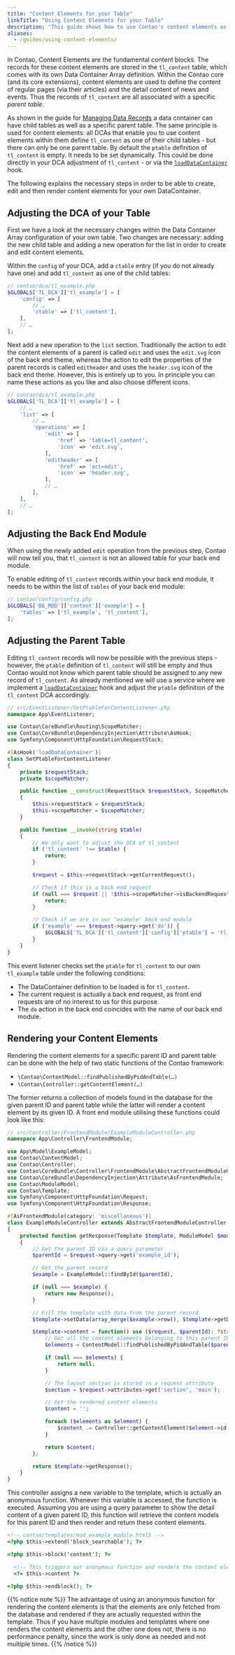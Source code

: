 ```yaml
---
title: "Content Elements for your Table"
linkTitle: "Using Content Elements for your Table"
description: "This guide shows how to use Contao's content elements as child records for the records of your own table."
aliases:
  - /guides/using-content-elements/
---
```



In Contao, Content Elements are the fundamental content blocks. The records for
these content elements are stored in the `tl_content` table, which comes with its
own Data Container Array definition. Within the Contao core (and its core extensions), 
content elements are used to define the content of regular pages (via their articles)
and the detail content of news and events. Thus the records of `tl_content` are
all associated with a specific _parent table_.

As shown in the guide for [Managing Data Records][ManagingDataRecords] a data container
can have child tables as well as a specific parent table. The same principle is
used for content elements: all DCAs that enable you to use content elements within
them define `tl_content` as one of their child tables - but there can only be one
parent table. By default the `ptable` definition of `tl_content` is empty. It needs
to be set dynamically. This could be done directly in your DCA adjustment of `tl_content` 
\- or via the [`loadDataContainer`][LoadDataContainerHook] hook.

The following explains the necessary steps in order to be able to create, edit and
then render content elements for your own DataContainer.


## Adjusting the DCA of your Table

First we have a look at the necessary changes within the Data Container Array configuration
of your own table. Two changes are necessary: adding the new child table and adding
a new operation for the list in order to create and edit content elements.

Within the `config` of your DCA, add a `ctable` entry (if you do not already have
one) and add `tl_content` as one of the child tables:

```php
// contao/dca/tl_example.php
$GLOBALS['TL_DCA']['tl_example'] = [
    'config' => [
        // …
        'ctable' => ['tl_content'],
    ],
    // …
];
```

Next add a new operation to the `list` section. Traditionally the action to edit
the content elements of a parent is called `edit` and uses the `edit.svg` icon of
the back end theme, whereas the action to edit the properties of the parent records
is called `editheader` and uses the `header.svg` icon of the back end theme. However,
this is entirely up to you. In principle you can name these actions as you like
and also choose different icons.

```php
// contao/dca/tl_example.php
$GLOBALS['TL_DCA']['tl_example'] = [
    // …
    'list' => [
        // …
        'operations' => [
            'edit' => [
                'href' => 'table=tl_content',
                'icon' => 'edit.svg',
            ],
            'editheader' => [
                'href' => 'act=edit',
                'icon' => 'header.svg',
            ],
            // …
        ],
    ],
    // …
];
```


## Adjusting the Back End Module

When using the newly added `edit` operation from the previous step, Contao will
now tell you, that `tl_content` is not an allowed table for your back end module.

To enable editing of `tl_content` records within your back end module, it needs
to be within the list of `tables` of your back end module:

```php
// contao/config/config.php
$GLOBALS['BE_MOD']['content']['example'] = [
    'tables' => ['tl_example', 'tl_content'],
];
```


## Adjusting the Parent Table

Editing `tl_content` records will now be possible with the previous steps - however,
the `ptable` definition of `tl_content` will still be empty and thus Contao would
not know which parent table should be assigned to any new record of `tl_content`.
As already mentioned we will use a service where we implement a [`loadDataContainer`][LoadDataContainerHook]
hook and adjust the `ptable` definition of the `tl_content` DCA accordingly.

```php
// src/EventListener/SetPtableForContentListener.php
namespace App\EventListener;

use Contao\CoreBundle\Routing\ScopeMatcher;
use Contao\CoreBundle\DependencyInjection\Attribute\AsHook;
use Symfony\Component\HttpFoundation\RequestStack;

#[AsHook('loadDataContainer')]
class SetPtableForContentListener
{
    private $requestStack;
    private $scopeMatcher;

    public function __construct(RequestStack $requestStack, ScopeMatcher $scopeMatcher)
    {
        $this->requestStack = $requestStack;
        $this->scopeMatcher = $scopeMatcher;
    }

    public function __invoke(string $table)
    {
        // We only want to adjust the DCA of tl_content
        if ('tl_content' !== $table) {
            return;
        }

        $request = $this->requestStack->getCurrentRequest();

        // Check if this is a back end request
        if (null === $request || !$this->scopeMatcher->isBackendRequest($request)) {
            return;
        }

        // Check if we are in our "example" back end module
        if ('example' === $request->query->get('do')) {
            $GLOBALS['TL_DCA']['tl_content']['config']['ptable'] = 'tl_example';
        }
    }
}
```

This event listener checks set the `ptable` for `tl_content` to our own `tl_example`
table under the following conditions:

* The DataContainer definition to be loaded is for `tl_content`.
* The current request is actually a back end request, as front end requests are 
  of no interest to us for this purpose.
* The `do` action in the back end coincides with the name of our back end module.


## Rendering your Content Elements

Rendering the content elements for a specific parent ID and parent table can be
done with the help of two static functions of the Contao framework:

* `\Contao\ContentModel::findPublishedByPidAndTable(…)`
* `\Contao\Controller::getContentElement(…)`

The former returns a collection of models found in the database for the given parent
ID and parent table while the latter will render a content element by its given ID.
A front end module utilising these functions could look like this:

```php
// src/Controller/FrontendModule/ExampleModuleController.php
namespace App\Controller\FrontendModule;

use App\Model\ExampleModel;
use Contao\ContentModel;
use Contao\Controller;
use Contao\CoreBundle\Controller\FrontendModule\AbstractFrontendModuleController;
use Contao\CoreBundle\DependencyInjection\Attribute\AsFrontendModule;
use Contao\ModuleModel;
use Contao\Template;
use Symfony\Component\HttpFoundation\Request;
use Symfony\Component\HttpFoundation\Response;

#[AsFrontendModule(category: 'miscellaneous')]
class ExampleModuleController extends AbstractFrontendModuleController
{
    protected function getResponse(Template $template, ModuleModel $model, Request $request): Response
    {
        // Get the parent ID via a query parameter
        $parentId = $request->query->get('example_id');

        // Get the parent record
        $example = ExampleModel::findById($parentId),

        if (null === $example) {
            return new Response();
        }

        // Fill the template with data from the parent record
        $template->setData(array_merge($example->row(), $template->getData()));

        $template->content = function() use ($request, $parentId): ?string {
            // Get all the content elements belonging to this parent ID and parent table
            $elements = ContentModel::findPublishedByPidAndTable($parentId, 'tl_example');

            if (null === $elements) {
                return null;
            }

            // The layout section is stored in a request attribute
            $section = $request->attributes->get('section', 'main');

            // Get the rendered content elements
            $content = '';

            foreach ($elements as $element) {
                $content .= Controller::getContentElement($element->id, $section);
            }

            return $content;
        };

        return $template->getResponse();
    }
}
```

This controller assigns a new variable to the template, which is actually an anonymous
function. Whenever this variable is accessed, the function is executed. Assuming 
you are using a query parameter to show the detail content of a given parent ID, 
this function will retrieve the content models for this parent ID and then render
and return these content elements.

```html
<!-- contao/templates/mod_example_module.html5 -->
<?php $this->extend('block_searchable'); ?>

<?php $this->block('content'); ?>

  <!-- This triggers our anonymous function and renders the content elements -->
  <?= $this->content ?>

<?php $this->endblock(); ?>
```

{{% notice note %}}
The advantage of using an anonymous function for rendering the content elements
is that the elements are only fetched from the database and rendered if they are
actually requested within the template. Thus if you have multiple modules and templates
where one renders the content elements and the other one does not, there is no performance
penalty, since the work is only done as needed and not multiple times.
{{% /notice %}}


[ManagingDataRecords]: /guides/dca/
[LoadDataContainerHook]: /reference/hooks/loadDataContainer/

